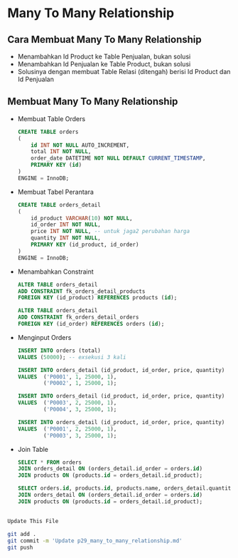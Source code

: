 # Many To Many Relationship

## Cara Membuat Many To Many Relationship
* Menambahkan Id Product ke Table Penjualan, bukan solusi
* Menambahkan Id Penjualan ke Table Product, bukan solusi
* Solusinya dengan membuat Table Relasi (ditengah) berisi Id Product dan Id Penjualan

## Membuat Many To Many Relationship
* Membuat Table Orders
    ```sql
    CREATE TABLE orders
    (
        id INT NOT NULL AUTO_INCREMENT,
        total INT NOT NULL,
        order_date DATETIME NOT NULL DEFAULT CURRENT_TIMESTAMP,
        PRIMARY KEY (id)
    )
    ENGINE = InnoDB;
    ```

* Membuat Tabel Perantara
    ```sql
    CREATE TABLE orders_detail
    (
        id_product VARCHAR(10) NOT NULL,
        id_order INT NOT NULL,
        price INT NOT NULL, -- untuk jaga2 perubahan harga
        quantity INT NOT NULL,
        PRIMARY KEY (id_product, id_order)
    )
    ENGINE = InnoDB;
    ```

* Menambahkan Constraint
    ```sql
    ALTER TABLE orders_detail
    ADD CONSTRAINT fk_orders_detail_products
    FOREIGN KEY (id_product) REFERENCES products (id);
    ```
    ```sql
    ALTER TABLE orders_detail
    ADD CONSTRAINT fk_orders_detail_orders
    FOREIGN KEY (id_order) REFERENCES orders (id);
    ```

* Menginput Orders
    ```sql
    INSERT INTO orders (total)
    VALUES (50000); -- exsekusi 3 kali
    ```
    ```sql
    INSERT INTO orders_detail (id_product, id_order, price, quantity)
    VALUES 	('P0001', 1, 25000, 1),
            ('P0002', 1, 25000, 1);
    ```
    ```sql
    INSERT INTO orders_detail (id_product, id_order, price, quantity)
    VALUES 	('P0003', 2, 25000, 1),
            ('P0004', 3, 25000, 1);
    ```
    ```sql
    INSERT INTO orders_detail (id_product, id_order, price, quantity)
    VALUES 	('P0001', 2, 25000, 1),
            ('P0003', 3, 25000, 1);
    ```

* Join Table
    ```sql
    SELECT * FROM orders
    JOIN orders_detail ON (orders_detail.id_order = orders.id)
    JOIN products ON (products.id = orders_detail.id_product);
    ```
    ```sql
    SELECT orders.id, products.id, products.name, orders_detail.quantity, orders_detail.price FROM orders
    JOIN orders_detail ON (orders_detail.id_order = orders.id)
    JOIN products ON (products.id = orders_detail.id_product);
    ```

##
```bash
Update This File
```
```bash
git add .
git commit -m 'Update p29_many_to_many_relationship.md'
git push

```